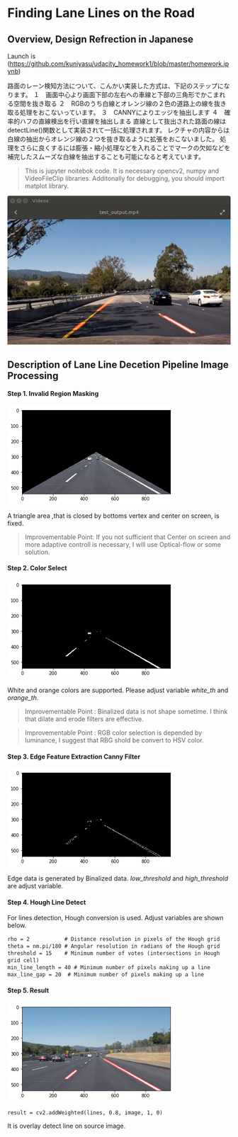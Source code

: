 # Finding Lane Lines on the Road

## Overview, Design Refrection in Japanese
Launch  is (https://github.com/kuniyasu/udacity_homework1/blob/master/homework.ipynb)

路面のレーン検知方法について、こんかい実装した方式は、下記のステップになります。
１　画面中心より画面下部の左右への車線と下部の三角形でかこまれる空間を抜き取る
２　RGBのうち白線とオレンジ線の２色の道路上の線を抜き取る処理をおこないっています。
３　CANNYによりエッジを抽出します
４　確率的ハフの直線検出を行い直線を抽出しまる
直線として抜出された路面の線はdetectLine()関数として実装されて一括に処理されます。
レクチャの内容からは白線の抽出からオレンジ線の２つを抜き取るように拡張をおこないました。
処理をさらに良くするには膨張・縮小処理などを入れることでマークの欠如などを補完したスムーズな白線を抽出することも可能になると考えています。


> This is jupyter noitebok code. It is necessary opencv2, numpy and VideoFileClip libraries. Additonally for debugging, you should import matplot library.

![Alt text](./v1.png)

## Description of Lane Line Decetion Pipeline Image Processing
#### Step 1. Invalid Region Masking

![reagion](./reagion_image.png)

A triangle area ,that is closed by bottoms vertex and center on screen, is fixed.

> Improvementable Point: If you not sufficient that Center on screen and more adaptive controll is necessary, I will use Optical-flow or some solution.

#### Step 2. Color Select
![select](./select_color.png)

White and orange colors are supported. Please adjust variable _white_th_ and _orange_th_.

> Improvementable Point : Binalized data is not shape sometime. I think that dilate and erode filters are effective.

> Improvementable Point : RGB color selection is depended by luminance, I suggest that RBG shold be convert to HSV color.

#### Step 3. Edge Feature Extraction Canny Filter
![canny](./canny_image.png)

Edge data is generated by Binalized data.
_low_threshold_ and _high_threshold_ are adjust variable.

#### Step 4. Hough Line Detect

For lines detection, Hough conversion is used. Adjust variables are shown below.

```python:
rho = 2           # Distance resolution in pixels of the Hough grid
theta = nm.pi/180 # Angular resolution in radians of the Hough grid
threshold = 15    # Minimum number of votes (intersections in Hough grid cell)
min_line_length = 40 # Minimum number of pixels making up a line
max_line_gap = 20  # Minimum number of pixels making up a line
```

#### Step 5. Result

![hough](./result_image.png)

```python:
result = cv2.addWeighted(lines, 0.8, image, 1, 0)
 ```
 It is overlay detect line on source image.
